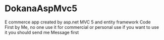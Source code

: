 # DokanaAspMvc5
E commerce app created by asp.net MVC 5 and entity framework Code First by Me, no one use it for  commercial or personal use if you want to use it you should send me Message first
